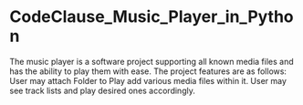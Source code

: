 # CodeClause_Music_Player_in_Python
The music player is a software project supporting all known media files and has the ability to play them with ease. The project features are as follows: User may attach Folder to Play add various media files within it. User may see track lists and play desired ones accordingly.
